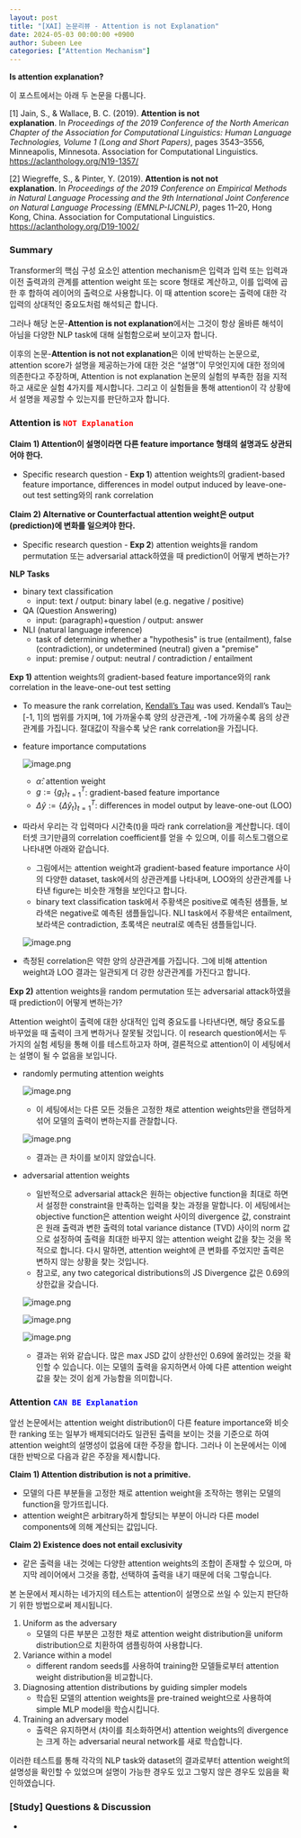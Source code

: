 ```yaml
---
layout: post
title: "[XAI] 논문리뷰 - Attention is not Explanation"
date: 2024-05-03 00:00:00 +0900
author: Subeen Lee
categories: ["Attention Mechanism"]
---
```

**Is attention explanation?**

이 포스트에서는 아래 두 논문을 다룹니다.

[1] Jain, S., & Wallace, B. C. (2019). **Attention is not explanation**. In *Proceedings of the 2019 Conference of the North American Chapter of the Association for Computational Linguistics: Human Language Technologies, Volume 1 (Long and Short Papers)*, pages 3543–3556, Minneapolis, Minnesota. Association for Computational Linguistics. https://aclanthology.org/N19-1357/

[2] Wiegreffe, S., & Pinter, Y. (2019). **Attention is not not explanation**. In *Proceedings of the 2019 Conference on Empirical Methods in Natural Language Processing and the 9th International Joint Conference on Natural Language Processing (EMNLP-IJCNLP)*, pages 11–20, Hong Kong, China. Association for Computational Linguistics. https://aclanthology.org/D19-1002/

### Summary

Transformer의 핵심 구성 요소인 attention mechanism은 입력과 입력 또는 입력과 이전 출력과의 관계를 attention weight 또는 score 형태로 계산하고, 이를 입력에 곱한 후 합하여 레이어의 출력으로 사용합니다. 이 때 attention score는 출력에 대한 각 입력의 상대적인 중요도처럼 해석되곤 합니다.

그러나 해당 논문-**Attention is not explanation**에서는 그것이 항상 올바른 해석이 아님을 다양한 NLP task에 대해 실험함으로써 보이고자 합니다.

이후의 논문-**Attention is not not explanation**은 이에 반박하는 논문으로, attention score가 설명을 제공하는가에 대한 것은 “설명”이 무엇인지에 대한 정의에 의존한다고 주장하며, Attention is not explanation 논문의 실험의 부족한 점을 지적하고 새로운 실험 4가지를 제시합니다. 그리고 이 실험들을 통해 attention이 각 상황에서 설명을 제공할 수 있는지를 판단하고자 합니다.

### Attention is <code style="color : red">NOT Explanation</code>

**Claim 1) Attention이 설명이라면 다른 feature importance 형태의 설명과도 상관되어야 한다.**

- Specific research question - **Exp 1**) attention weights의 gradient-based feature importance, differences in model output induced by leave-one-out test setting와의 rank correlation

**Claim 2) Alternative or Counterfactual attention weight은 output (prediction)에 변화를 일으켜야 한다.**

- Specific research question - **Exp 2**) attention weights을 random permutation 또는 adversarial attack하였을 때 prediction이 어떻게 변하는가?

**NLP Tasks**

- binary text classification
    - input: text / output: binary label (e.g. negative / positive)
- QA (Question Answering)
    - input: (paragraph)+question / output: answer
- NLI (natural language inference)
    - task of determining whether a "hypothesis" is true (entailment), false (contradiction), or undetermined (neutral) given a "premise"
    - input: premise / output: neutral / contradiction / entailment
    

**Exp 1)** attention weights의 gradient-based feature importance와의 rank correlation in the leave-one-out test setting

- To measure the rank correlation, [Kendall’s Tau](https://en.wikipedia.org/wiki/Kendall_rank_correlation_coefficient) was used. Kendall’s Tau는 [-1, 1]의 범위를 가지며, 1에 가까울수록 양의 상관관계, -1에 가까울수록 음의 상관관계를 가집니다. 절대값이 작을수록 낮은 rank correlation을 가집니다.
- feature importance computations
    
    ![image.png](/_posts/2024-05-03-Attention_Explanations%20fabee195ccac43adb6e165e0937dc162/image.png)
    
    - $\hat\alpha$: attention weight
    - $g:=\{g_t\}_{t=1}^T$: gradient-based feature importance
    - $\Delta\hat y:=\{\Delta \hat y_t\}_{t=1}^T$: differences in model output by leave-one-out (LOO)
- 따라서 우리는 각 입력마다 시간축(t)을 따라 rank correlation을 계산합니다. 데이터셋 크기만큼의 correlation coefficient를 얻을 수 있으며, 이를 히스토그램으로 나타내면 아래와 같습니다.
    - 그림에서는 attention weight과 gradient-based feature importance 사이의 다양한 dataset, task에서의 상관관계를 나타내며, LOO와의 상관관계를 나타낸 figure는 비슷한 개형을 보인다고 합니다.
    - binary text classification task에서 주황색은 positive로 예측된 샘플들, 보라색은 negative로 예측된 샘플들입니다. NLI task에서 주황색은 entailment, 보라색은 contradiction, 초록색은 neutral로 예측된 샘플들입니다.
    
    ![image.png](/_posts/2024-05-03-Attention_Explanations%20fabee195ccac43adb6e165e0937dc162/image%201.png)
    
- 측정된 correlation은 약한 양의 상관관계를 가집니다. 그에 비해 attention weight과 LOO 결과는 일관되게 더 강한 상관관계를 가진다고 합니다.

**Exp 2)** attention weights을 random permutation 또는 adversarial attack하였을 때 prediction이 어떻게 변하는가?

Attention weight이 출력에 대한 상대적인 입력 중요도를 나타낸다면, 해당 중요도를 바꾸었을 때 출력이 크게 변하거나 잘못될 것입니다. 이 research question에서는 두 가지의 실험 세팅을 통해 이를 테스트하고자 하며, 결론적으로 attention이 이 세팅에서는 설명이 될 수 없음을 보입니다.

- randomly permuting attention weights
    
    ![image.png](/_posts/2024-05-03-Attention_Explanations%20fabee195ccac43adb6e165e0937dc162/image%202.png)
    
    - 이 세팅에서는 다른 모든 것들은 고정한 채로 attention weights만을 랜덤하게 섞어 모델의 출력이 변하는지를 관찰합니다.
    
    ![image.png](/_posts/2024-05-03-Attention_Explanations%20fabee195ccac43adb6e165e0937dc162/image%203.png)
    
    - 결과는 큰 차이를 보이지 않았습니다.
- adversarial attention weights
    - 일반적으로 adversarial attack은 원하는 objective function을 최대로 하면서 설정한 constraint을 만족하는 입력을 찾는 과정을 말합니다. 이 세팅에서는 objective function은 attention weight 사이의 divergence 값, constraint은 원래 출력과 변한 출력의 total variance distance (TVD) 사이의 norm 값으로 설정하여 출력을 최대한 바꾸지 않는 attention weight 값을 찾는 것을 목적으로 합니다. 다시 말하면, attention weight에 큰 변화를 주었지만 출력은 변하지 않는 상황을 찾는 것입니다.
    - 참고로, any two categorical distributions의 JS Divergence 값은 0.69의 상한값을 갖습니다.
    
    ![image.png](/_posts/2024-05-03-Attention_Explanations%20fabee195ccac43adb6e165e0937dc162/image%204.png)
    
    ![image.png](/_posts/2024-05-03-Attention_Explanations%20fabee195ccac43adb6e165e0937dc162/image%205.png)
    
    ![image.png](/_posts/2024-05-03-Attention_Explanations%20fabee195ccac43adb6e165e0937dc162/image%206.png)
    
    - 결과는 위와 같습니다. 많은 max JSD 값이 상한선인 0.69에 쏠려있는 것을 확인할 수 있습니다. 이는 모델의 출력을 유지하면서 아예 다른 attention weight 값을 찾는 것이 쉽게 가능함을 의미합니다.
    

### Attention <code style="color : blue">CAN BE Explanation</code>

앞선 논문에서는 attention weight distribution이 다른 feature importance와 비슷한 ranking 또는 일부가 배제되더라도 일관된 출력을 보이는 것을 기준으로 하여 attention weight의 설명성이 없음에 대한 주장을 합니다. 그러나 이 논문에서는 이에 대한 반박으로 다음과 같은 주장을 제시합니다.

**Claim 1) Attention distribution is not a primitive.**

- 모델의 다른 부분들을 고정한 채로 attention weight을 조작하는 행위는 모델의 function을 망가뜨립니다.
- attention weight은 arbitrary하게 할당되는 부분이 아니라 다른 model components에 의해 계산되는 값입니다.

**Claim 2) Existence does not entail exclusivity**

- 같은 출력을 내는 것에는 다양한 attention weights의 조합이 존재할 수 있으며, 마지막 레이어에서 그것을 종합, 선택하여 출력을 내기 때문에 더욱 그렇습니다.

본 논문에서 제시하는 네가지의 테스트는 attention이 설명으로 쓰일 수 있는지 판단하기 위한 방법으로써 제시됩니다.

1. Uniform as the adversary
    - 모델의 다른 부분은 고정한 채로 attention weight distribution을 uniform distribution으로 치환하여 샘플링하여 사용합니다.
2. Variance within a model
    - different random seeds를 사용하여 training한 모델들로부터 attention weight distribution을 비교합니다.
3. Diagnosing attention distributions by guiding simpler models
    - 학습된 모델의 attention weights을 pre-trained weight으로 사용하여 simple MLP model을 학습시킵니다.
4. Training an adversary model
    - 출력은 유지하면서 (차이를 최소화하면서) attention weights의 divergence는 크게 하는 adversarial neural network를 새로 학습합니다.

이러한 테스트를 통해 각각의 NLP task와 dataset의 결과로부터 attention weight의 설명성을 확인할 수 있었으며 설명이 가능한 경우도 있고 그렇지 않은 경우도 있음을 확인하였습니다.

### [Study] Questions & Discussion

-